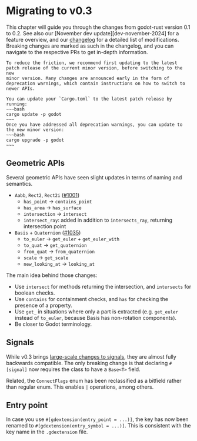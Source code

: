 <!--
  ~ Copyright (c) godot-rust; Bromeon and contributors.
  ~ This Source Code Form is subject to the terms of the Mozilla Public
  ~ License, v. 2.0. If a copy of the MPL was not distributed with this
  ~ file, You can obtain one at https://mozilla.org/MPL/2.0/.
-->

# Migrating to v0.3

This chapter will guide you through the changes from godot-rust version 0.1 to 0.2. See also our [November dev update][dev-november-2024]
for a feature overview, and our [changelog][changelog] for a detailed list of modifications. Breaking changes are marked as such in the
changelog, and you can navigate to the respective PRs to get in-depth information.

```admonish tip title="Smooth transition"
To reduce the friction, we recommend first updating to the latest patch release of the current minor version, before switching to the new 
minor version. Many changes are announced early in the form of deprecation warnings, which contain instructions on how to switch to newer APIs.

You can update your `Cargo.toml` to the latest patch release by running:
~~~bash
cargo update -p godot
~~~
Once you have addressed all deprecation warnings, you can update to the new minor version:
~~~bash
cargo upgrade -p godot
~~~
```

## Geometric APIs

Several geometric APIs have seen slight updates in terms of naming and semantics.

- `Aabb`, `Rect2`, `Rect2i` ([#1001](https://github.com/godot-rust/gdext/pull/1001))
  - `has_point` -> `contains_point`
  - `has_area` -> `has_surface`
  - `intersection` -> `intersect`
  - `intersect_ray`: added in addition to `intersects_ray`, returning intersection point
- `Basis` + `Quaternion` ([#1035](https://github.com/godot-rust/gdext/pull/1035))
  - `to_euler` -> `get_euler` + `get_euler_with`
  - `to_quat` -> `get_quaternion`
  - `from_quat` -> `from_quaternion`
  - `scale` -> `get_scale`
  - `new_looking_at` -> `looking_at`

The main idea behind those changes:
- Use `intersect` for methods returning the intersection, and `intersects` for boolean checks.
- Use `contains` for containment checks, and `has` for checking the presence of a property.
- Use `get_` in situations where only a part is extracted (e.g. `get_euler` instead of `to_euler`, because Basis has non-rotation components).
- Be closer to Godot terminology.


## Signals

While v0.3 brings [large-scale changes to signals][signals], they are almost fully backwards compatible.
The only breaking change is that declaring `#[signal]` now requires the class to have a `Base<T>` field.

Related, the `ConnectFlags` enum has been reclassified as a bitfield rather than regular enum. This enables `|` operations, among others.


## Entry point

In case you use `#[gdextension(entry_point = ...)]`, the key has now been renamed to `#[gdextension(entry_symbol = ...)]`. This is consistent
with the key name in the `.gdextension` file.


[signals]: ../register/signals.md
[changelog]: https://github.com/godot-rust/gdext/blob/master/Changelog.md#v020

